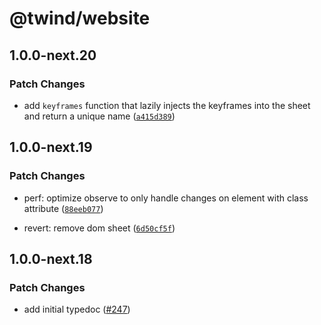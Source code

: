 # @twind/website

## 1.0.0-next.20

### Patch Changes

- add `keyframes` function that lazily injects the keyframes into the sheet and return a unique name ([`a415d389`](https://github.com/tw-in-js/twind/commit/a415d3896ec1981cf1d9a2f884a07be9c8a86bcc))

## 1.0.0-next.19

### Patch Changes

- perf: optimize observe to only handle changes on element with class attribute ([`88eeb077`](https://github.com/tw-in-js/twind/commit/88eeb07798e70860c840278ac97e7a2ba6ee8366))

* revert: remove dom sheet ([`6d50cf5f`](https://github.com/tw-in-js/twind/commit/6d50cf5f7bd8fb79caf02a81c30060c8abf2382e))

## 1.0.0-next.18

### Patch Changes

- add initial typedoc ([#247](https://github.com/tw-in-js/twind/pull/247))
